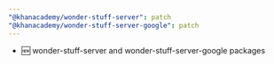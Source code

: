```yaml
---
"@khanacademy/wonder-stuff-server": patch
"@khanacademy/wonder-stuff-server-google": patch
---
```


- 🆕 wonder-stuff-server and wonder-stuff-server-google packages
